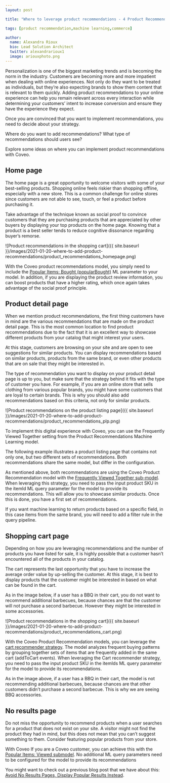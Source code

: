 ```yaml
---
layout: post

title: "Where to leverage product recommendations - 4 Product Recommendation Examples in Commerce "

tags: [product recommendation,machine learning,commerce]

author:
  name: Alexandra Rioux
  bio: Lead Solution Architect
  twitter: alexandrarioux1
  image: ariouxphoto.png
---
```

Personalization is one of the biggest marketing trends and is becoming the norm in the industry. Customers are becoming more and more impatient when dealing with online experiences. Not only do they want to be treated as individuals, but they’re also expecting brands to show them content that is relevant to them quickly. Adding product recommendations to your online experience can help you remain relevant across every interaction while determining your customers’ intent to increase conversion and ensure they have the experience they expect. 

<!-- more -->

Once you are convinced that you want to implement recommendations, you need to decide about your strategy. 

Where do you want to add recommendations? What type of recommendations should users see? 

Explore some ideas on where you can implement product recommendations with Coveo.

## Home page

The home page is a great opportunity to welcome visitors with some of your best-selling products. Shopping online feels riskier than shopping offline, especially with a new store. This is a common challenge for online stores since customers are not able to see, touch, or feel a product before purchasing it.
 
Take advantage of the technique known as social proof to convince customers that they are purchasing products that are appreciated by other buyers by displaying your top products on the home page. Knowing that a product is a best seller tends to reduce cognitive dissonance regarding buyer’s remorse. 

![Product recommendations in the shopping cart]({{ site.baseurl }}/images/2021-01-20-where-to-add-product-recommendations/product_recommendations_homepage.png)

With the Coveo product recommendations model, you simply need to include the [Popular Items: Bought (popularBought)](https://docs.coveo.com/en/3284/coveo-for-commerce/leveraging-machine-learning-product-recommendations#popular-items-bought-popularbought) ML parameter to your model. In addition, if you are displaying the product review information, you can boost products that have a higher rating, which once again takes advantage of the social proof principle.

## Product detail page

When we mention product recommendations, the first thing customers have in mind are the various recommendations that are made on the product detail page. This is the most common location to find product recommendations due to the fact that it is an excellent way to showcase different products from your catalog that might interest your users. 

At this stage, customers are browsing on your site and are open to see suggestions for similar products. You can display recommendations based on similar products, products from the same brand, or even other products that are on sale that they might be interested in.

The type of recommendation you want to display on your product detail page is up to you, but make sure that the strategy behind it fits with the type of customer you have. For example, if you are an online store that sells clothing from various popular brands, you might have some customers that are loyal to certain brands. This is why you should also add recommendations based on this criteria, not only for similar products. 

![Product recommendations on the product listing page]({{ site.baseurl }}/images/2021-01-20-where-to-add-product-recommendations/product_recommendations_plp.png)

To implement this digital experience with Coveo, you can use the Frequently Viewed Together setting from the Product Recommendations Machine Learning model. 

The following example illustrates a product listing page that contains not only one, but two different sets of recommendations. Both recommendations share the same model, but differ in the configuration. 

As mentioned above, both recommendations are using the Coveo Product Recommendation model with the [Frequently Viewed Together sub-model](https://docs.coveo.com/en/3284/coveo-for-commerce/leveraging-machine-learning-product-recommendations#frequently-viewed-together-frequentviewed). When leveraging this strategy, you need to pass the input product SKU in the itemId ML query parameter for the model to provide its recommendations. This will allow you to showcase similar products. Once this is done, you have a first set of recommendations.

If you want machine learning to return products based on a specific field, in this case items from the same brand, you will need to add a filter rule in the query pipeline. 

## Shopping cart page
Depending on how you are leveraging recommendations and the number of products you have listed for sale, it is highly possible that a customer hasn’t encountered all of the products in your catalog.  

The cart represents the last opportunity that you have to increase the average order value by up-selling the customer. At this stage, it is best to display products that the customer might be interested in based on what can be found in the cart. 

As in the image below, if a user has a BBQ in their cart, you do not want to recommend additional barbecues, because chances are that the customer will not purchase a second barbecue. However they might be interested in some accessories. 

![Product recommendations in the shopping cart]({{ site.baseurl }}/images/2021-01-20-where-to-add-product-recommendations/product_recommendations_cart.png)

With the Coveo Product Recommendation models, you can leverage the [cart recommender strategy](https://docs.coveo.com/en/3284/coveo-for-commerce/leveraging-machine-learning-product-recommendations#cart-recommender-cart). The model analyzes frequent buying patterns by grouping together sets of items that are frequently added in the same cart (addToCart events). When leveraging the Cart recommender strategy, you need to pass the input product SKU in the itemIds ML query parameter for the model to provide its recommendations.

As in the image above, if a user has a BBQ in their cart, the model is not recommending additional barbecues, because chances are that other customers didn’t purchase a second barbecue. This is why we are seeing BBQ accessories. 

## No results page
Do not miss the opportunity to recommend products when a user searches for a product that does not exist on your site. A visitor might not find the product they had in mind, but this does not mean that you can’t suggest something to them. Consider featuring popular products from your store.

With Coveo
If you are a Coveo customer, you can achieve this with the [Popular Items: Viewed submodel](https://docs.coveo.com/en/3284/coveo-for-commerce/leveraging-machine-learning-product-recommendations#popular-items-viewed-popularviewed). No additional ML query parameters need to be configured for the model to provide its recommendations

You might want to check out a previous blog post that we have about this: [Avoid No Results Pages, Display Popular Results Instead](https://source.coveo.com/2019/01/22/popular-results-when-no-results/).
